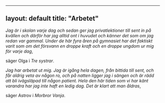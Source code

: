 
---
layout: default
title: "Arbetet"
---


_Jag är i skolan varje dag och sedan ger jag privatlektioner till sent in på kvällen och därför har jag alltid ont i huvudet och känner det som om jag redan var gammal. Under de här fyra åren på gymnasiet har det faktiskt varit som om det försvann en droppe kraft och en droppe ungdom ur mig för 
varje dag_,

säger Olga i _Tre systrar_.

_Jag har arbetat ut mig. Jag är igång hela dagen, från bittida till sent, och får aldrig veta av någon ro, och på natten ligger jag
i sängen och är rädd att bli ivägsläpad till någon patient. Hela den här tiden som vi har känt varandra har jag inte haft en ledig
dag. Det är klart att man åldras_,

säger Astrov i _Morbror Vanja_.
